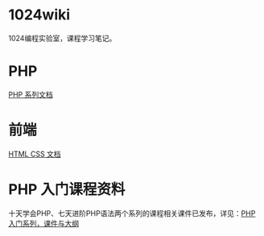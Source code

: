 # 1024wiki

1024编程实验室，课程学习笔记。

# PHP

[PHP 系列文档](./php/readme.md)

# 前端

[HTML CSS 文档](./ui/readme.md)

# PHP 入门课程资料

十天学会PHP、七天进阶PHP语法两个系列的课程相关课件已发布，详见：[PHP入门系列，课件与大纲](./php-newbie-catalog.md)